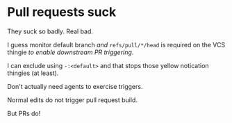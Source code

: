 # Pull requests suck

They suck so badly. Real bad.

I guess monitor default branch _and_ `refs/pull/*/head` is required on the VCS thingie _to enable downstream PR triggering_.

I can exclude using `-:<default>` and that stops those yellow notication thingies (at least).

Don't actually need agents to exercise triggers.

Normal edits do not trigger pull request build.

But PRs do!
